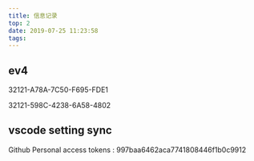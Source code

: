 ```yaml
---
title: 信息记录
top: 2
date: 2019-07-25 11:23:58
tags:
---
```

## ev4
32121-A78A-7C50-F695-FDE1

32121-598C-4238-6A58-4802

## vscode setting sync 
Github Personal access tokens : 997baa6462aca7741808446f1b0c9912
